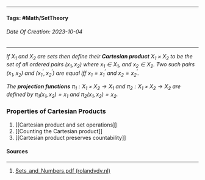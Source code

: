 __________________________________________________________________________
#### **Tags:** #Math/SetTheory
###### *Date Of Creation: 2023-10-04*
__________________________________________________________________________

*If $X_1$ and $X_2$ are sets then define their **Cartesian product** $X_1 \times X_2$ to be the set of all ordered pairs $(x_1, x_2)$ where $x_1 \in X_1$, and $x_2 \in X_2$. Two such pairs $(x_1, x_2)$ and $(x_1^\prime, x_2^\prime)$ are equal iff $x_1 = x_1^\prime \text{ and } x_2 = x_2^\prime$.*

*The **projection functions** $\pi_1 : X_1 \times X_2 \rightarrow X_1$ and $\pi_2 : X_1 \times X_2 \rightarrow X_2$ are defined by $\pi _1 (x_1, x_2) = x_1$ and $\pi _2 (x_1, x_2) = x_2$.*

### Properties of Cartesian Products
1. [[Cartesian product and set operations]]
2. [[Counting the Cartesian product]]
3. [[Cartesian product preserves countability]]
#### Sources
__________________________________________________________________________
1. [Sets_and_Numbers.pdf (rolandvdv.nl)](https://www.rolandvdv.nl/Sets_and_Numbers.pdf)